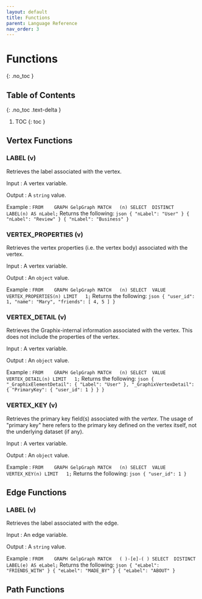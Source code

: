 ```yaml
---
layout: default
title: Functions
parent: Language Reference
nav_order: 3
---
```


# Functions
{: .no_toc }


## Table of Contents
{: .no_toc .text-delta }

1. TOC
{: toc }

## Vertex Functions

### LABEL (v)
Retrieves the label associated with the vertex.

Input
: A vertex variable.

Output
: A `string` value.

Example
:   ```
    FROM    GRAPH GelpGraph
    MATCH   (n)
    SELECT  DISTINCT LABEL(n) AS nLabel;
    ```
    Returns the following:
    ```json
    { "nLabel": "User" }
    { "nLabel": "Review" }
    { "nLabel": "Business" }
    ```

### VERTEX_PROPERTIES (v)
Retrieves the vertex properties (i.e. the vertex body) associated with the vertex.

Input
: A vertex variable.

Output
: An `object` value.

Example
:   ```
    FROM    GRAPH GelpGraph
    MATCH   (n)
    SELECT  VALUE VERTEX_PROPERTIES(n)
    LIMIT   1;
    ```
    Returns the following:
    ```json
    { "user_id": 1, "name": "Mary", "friends": [ 4, 5 ] }
    ```

### VERTEX_DETAIL (v)
Retrieves the Graphix-internal information associated with the vertex.
This does not include the properties of the vertex.

Input
: A vertex variable.

Output
: An `object` value.

Example
:   ```
    FROM    GRAPH GelpGraph
    MATCH   (n)
    SELECT  VALUE VERTEX_DETAIL(n)
    LIMIT   1;
    ```
    Returns the following:
    ```json
    {
      "_GraphixElementDetail": { "Label": "User" },
      "_GraphixVertexDetail": { "PrimaryKey": { "user_id": 1 } }
    }
    ```

### VERTEX_KEY (v)
Retrieves the primary key field(s) associated with the _vertex_.
The usage of "primary key" here refers to the primary key defined on the vertex itself, not the underlying dataset (if any).

Input
: A vertex variable.

Output
: An `object` value.

Example
:   ```
    FROM    GRAPH GelpGraph
    MATCH   (n)
    SELECT  VALUE VERTEX_KEY(n)
    LIMIT   1;
    ```
    Returns the following:
    ```json
    { "user_id": 1 }
    ```


## Edge Functions

### LABEL (v)
Retrieves the label associated with the edge.

Input
: An edge variable.

Output
: A `string` value.

Example
:   ```
    FROM    GRAPH GelpGraph
    MATCH   ( )-[e]-( )
    SELECT  DISTINCT LABEL(e) AS eLabel;
    ```
    Returns the following:
    ```json
    { "eLabel": "FRIENDS_WITH" }
    { "eLabel": "MADE_BY" }
    { "eLabel": "ABOUT" }
    ```

## Path Functions
